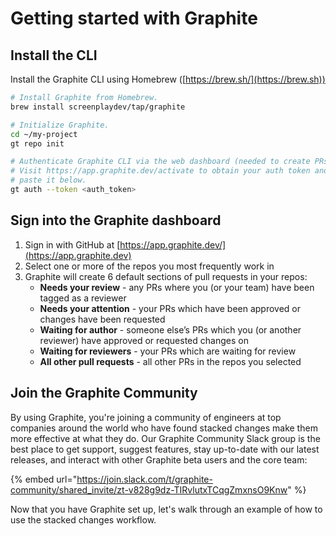 # Getting started with Graphite

## Install the CLI

Install the Graphite CLI using Homebrew ([https://brew.sh/](https://brew.sh))

```bash
# Install Graphite from Homebrew.
brew install screenplaydev/tap/graphite

# Initialize Graphite.
cd ~/my-project
gt repo init

# Authenticate Graphite CLI via the web dashboard (needed to create PRs).
# Visit https://app.graphite.dev/activate to obtain your auth token and then
# paste it below.
gt auth --token <auth_token>
```

## Sign into the Graphite dashboard

1. Sign in with GitHub at [https://app.graphite.dev/](https://app.graphite.dev)
2. Select one or more of the repos you most frequently work in
3. Graphite will create 6 default sections of pull requests in your repos:
   * **Needs your review** - any PRs where you (or your team) have been tagged as a reviewer
   * **Needs your attention** - your PRs which have been approved or changes have been requested
   * **Waiting for author** - someone else’s PRs which you (or another reviewer) have approved or requested changes on
   * **Waiting for reviewers** - your PRs which are waiting for review
   * **All other pull requests** - all other PRs in the repos you selected

## Join the Graphite Community

By using Graphite, you're joining a community of engineers at top companies around the world who have found stacked changes make them more effective at what they do.  Our Graphite Community Slack group is the best place to get support, suggest features, stay up-to-date with our latest releases, and interact with other Graphite beta users and the core team:

{% embed url="https://join.slack.com/t/graphite-community/shared_invite/zt-v828g9dz-TIRvlutxTCqgZmxnsO9Knw" %}

Now that you have Graphite set up, let's walk through an example of how to use the stacked changes workflow.
